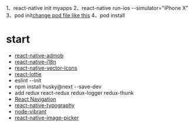 1、react-native init myapps
2、react-native run-ios --simulator="iPhone X"
3、pod init[change pod file like this](https://facebook.github.io/react-native/docs/integration-with-existing-apps.html)
4、pod install
# start
- [react-native-admob](https://github.com/sbugert/react-native-admob)
- [react-native-i18n](https://github.com/AlexanderZaytsev/react-native-i18n)
- [react-native-vector-icons](https://github.com/oblador/react-native-vector-icons)
- [react-lottie](http://airbnb.io/lottie/react-native/react-native.html#getting-started)
- eslint --init 
- npm install husky@next --save-dev
- add redux react-redux redux-logger redux-thunk
- [React Navigation](https://reactnavigation.org/docs/zh-Hans/getting-started.html)
- [react-native-typography](https://github.com/hectahertz/react-native-typography)
- [node-vibrant](https://github.com/akfish/node-vibrant/)
- [react-native-image-picker](https://github.com/react-community/react-native-image-picker)
